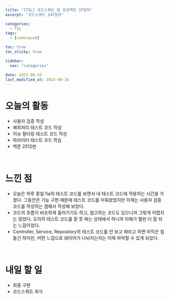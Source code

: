 ```yaml
---
title: "[TIL] 코드스쿼드 팀 프로젝트 37일차"
excerpt: "코드스쿼드 147일차"

categories:
  - TIL
tags:
  - [codesquad]

toc: true
toc_sticky: true

sidebar:
  nav: "categories"

date: 2023-08-16
last_modified_at: 2023-08-16
---
```


# 오늘의 활동

- 사용자 검증 작성
- 예외처리 테스트 코드 작성
- 이슈 필터링 테스트 코드 작성
- 파라미터 테스트 코드 학습
- 백준 2512번

<br>

# 느낀 점

- 오늘은 하루 종일 fia의 테스트 코드를 보면서 내 테스트 코드에 적용하는 시간을 가졌다. 그동안은 기능 구현 때문에 테스트 코드를 미뤄왔었지만 이제는 사용자 검증 코드를 작성하는 겸해서 작성해 보았다.
- 코드의 흐름이 비슷하게 흘러가기도 하고, 참고하는 코드도 있으니까 그렇게 어렵지는 않았다. 오히려 테스트 코드를 잘 못 짜는 상태에서 하니까 이해가 훨씬 더 잘 되는 느낌이었다.
- Controller, Service, Repository의 테스트 코드를 안 보고 짜라고 하면 아직은 힘들긴 하지만, 어떤 느낌으로 레이어가 나눠지는지는 이제 파악할 수 있게 되었다.

<br>

# 내일 할 일

- 최종 구현
- 코드스쿼트 회식

